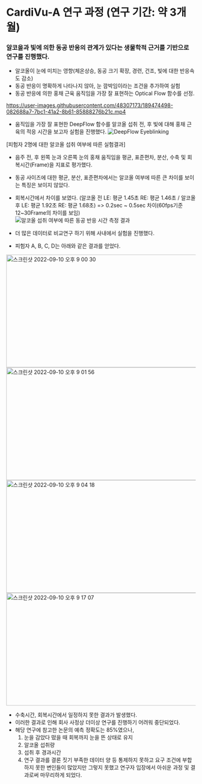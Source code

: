 # CardiVu-A 연구 과정 (연구 기간: 약 3개월)

### 알코올과 빛에 의한 동공 반응의 관계가 있다는 생물학적 근거를 기반으로 연구를 진행했다.

- 알코올이 눈에 미치는 영향(체온상승, 동공 크기 확장, 경련, 건조, 빛에 대한 반응속도 감소)
- 동공 반응이 명확하게 나타나지 않아, 눈 깜박임이라는 조건을 추가하여 실험
- 동공 반응에 의한 홍채 근육 움직임을 가장 잘 표현하는 Optical Flow 함수를 선정.<br>

https://user-images.githubusercontent.com/48307173/189474498-082688a7-7bc1-41a2-8b61-85888276b21c.mp4

- 움직임을 가장 잘 표현한 DeepFlow 함수를 알코올 섭취 전, 후 빛에 대해 홍채 근육의 적응 시간을 보고자 실험을 진행했다.
![DeepFlow Eyeblinking](https://user-images.githubusercontent.com/48307173/189474780-525cf5eb-7330-4497-8bd0-05e7261affde.png)

[피험자 2명에 대한 알코올 섭취 여부에 따른 실험결과]
- 음주 전, 후 왼쪽 눈과 오른쪽 눈의 홍채 움직임을 평균, 표준편차, 분산, 수축 및 회복시간(Frame)을 지표로 평가했다.
- 동공 사이즈에 대한 평균, 분산, 표준편차에서는 알코올 여부에 따른 큰 차이를 보이는 특징은 보이지 않았다.
- 회복시간에서 차이를 보였다.
(알코올 전 LE: 평균 1.45초 RE: 평균 1.46초 / 알코올 후 LE: 평균 1.92초 RE: 평균 1.68초)
 => 0.2sec ~ 0.5sec 차이(60fps기준 12~30Frame의 차이를 보임)<br>
![알코올 섭취 여부에 따른 동공 반응 시간 측정 결과](https://user-images.githubusercontent.com/48307173/189481358-39947466-a88b-4d9a-9cea-1582f584f7ee.png)

- 더 많은 데이터로 비교연구 하기 위해 사내에서 실험을 진행했다.
- 피험자 A, B, C, D는 아래와 같은 결과를 얻었다.
<img width="1000" height="300" alt="스크린샷 2022-09-10 오후 9 00 30" src="https://user-images.githubusercontent.com/48307173/189482338-0adfba48-ff02-4296-96bb-e8f6197e1616.png">
<img width="1000" height="300" alt="스크린샷 2022-09-10 오후 9 01 56" src="https://user-images.githubusercontent.com/48307173/189482385-d1c2b5c8-fd9c-4326-b3c9-618f4d077921.png">
<img width="1000" height="300" alt="스크린샷 2022-09-10 오후 9 04 18" src="https://user-images.githubusercontent.com/48307173/189482470-cf97b077-63ee-481f-ae94-fbf2029dd42e.png">
<img width="1000" height="300" alt="스크린샷 2022-09-10 오후 9 17 07" src="https://user-images.githubusercontent.com/48307173/189482997-d2d7873c-cce4-4a4c-a106-0a2655ee9019.png">

- 수축시간, 회복시간에서 일정하지 못한 결과가 발생했다.
- 이러한 결과로 인해 회사 사정상 더이상 연구를 진행하기 어려워 중단되었다.
- 해당 연구에 참고한 논문의 예측 정확도는 85%였으나,
  1) 눈을 감았다 떴을 때 회복까지 눈을 뜬 상태로 유지
  2) 알코올 섭취량
  3) 섭취 후 경과시간
  4) 연구 결과를 결론 짓기 부족한 데이터 양
  등 통제하지 못하고 요구 조건에 부합하지 못한 변인들이 많았지만 그렇지 못했고 연구자 입장에서 아쉬운 과정 및 결과로써 마무리하게 되었다.
